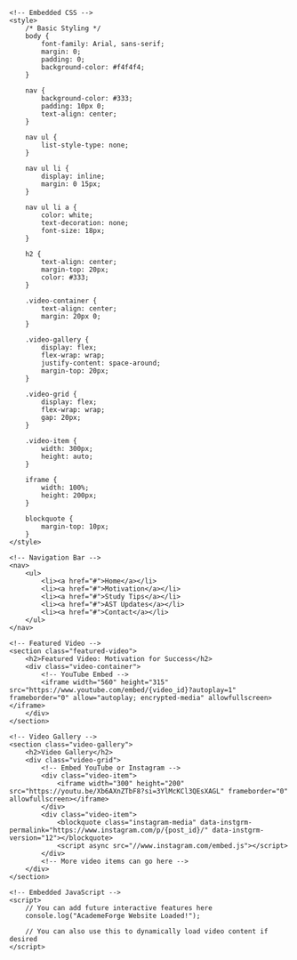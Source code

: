 
<html lang="en">
<head>
    <meta charset="UTF-8">
    <meta name="viewport" content="width=device-width, initial-scale=1.0">
    <title>AcademeForge - Motivational & Study Videos</title>
    
    <!-- Embedded CSS -->
    <style>
        /* Basic Styling */
        body {
            font-family: Arial, sans-serif;
            margin: 0;
            padding: 0;
            background-color: #f4f4f4;
        }

        nav {
            background-color: #333;
            padding: 10px 0;
            text-align: center;
        }

        nav ul {
            list-style-type: none;
        }

        nav ul li {
            display: inline;
            margin: 0 15px;
        }

        nav ul li a {
            color: white;
            text-decoration: none;
            font-size: 18px;
        }

        h2 {
            text-align: center;
            margin-top: 20px;
            color: #333;
        }

        .video-container {
            text-align: center;
            margin: 20px 0;
        }

        .video-gallery {
            display: flex;
            flex-wrap: wrap;
            justify-content: space-around;
            margin-top: 20px;
        }

        .video-grid {
            display: flex;
            flex-wrap: wrap;
            gap: 20px;
        }

        .video-item {
            width: 300px;
            height: auto;
        }

        iframe {
            width: 100%;
            height: 200px;
        }

        blockquote {
            margin-top: 10px;
        }
    </style>
</head>
<body>

    <!-- Navigation Bar -->
    <nav>
        <ul>
            <li><a href="#">Home</a></li>
            <li><a href="#">Motivation</a></li>
            <li><a href="#">Study Tips</a></li>
            <li><a href="#">AST Updates</a></li>
            <li><a href="#">Contact</a></li>
        </ul>
    </nav>

    <!-- Featured Video -->
    <section class="featured-video">
        <h2>Featured Video: Motivation for Success</h2>
        <div class="video-container">
            <!-- YouTube Embed -->
            <iframe width="560" height="315" src="https://www.youtube.com/embed/{video_id}?autoplay=1" frameborder="0" allow="autoplay; encrypted-media" allowfullscreen></iframe>
        </div>
    </section>

    <!-- Video Gallery -->
    <section class="video-gallery">
        <h2>Video Gallery</h2>
        <div class="video-grid">
            <!-- Embed YouTube or Instagram -->
            <div class="video-item">
                <iframe width="300" height="200" src="https://youtu.be/Xb6AXnZTbF8?si=3YlMcKCl3QEsXAGL" frameborder="0" allowfullscreen></iframe>
            </div>
            <div class="video-item">
                <blockquote class="instagram-media" data-instgrm-permalink="https://www.instagram.com/p/{post_id}/" data-instgrm-version="12"></blockquote>
                <script async src="//www.instagram.com/embed.js"></script>
            </div>
            <!-- More video items can go here -->
        </div>
    </section>

    <!-- Embedded JavaScript -->
    <script>
        // You can add future interactive features here
        console.log("AcademeForge Website Loaded!");

        // You can also use this to dynamically load video content if desired
    </script>

</body>
</html>

